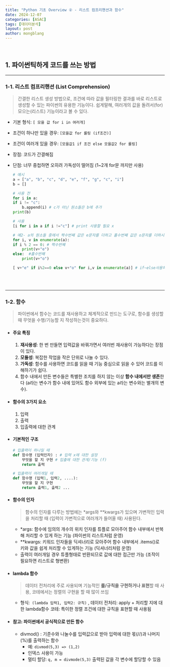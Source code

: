 ```yaml
---
title: "Python 기초 Overview ② - 리스트 컴프리핸션과 함수"
date: 2024-12-07
categories: [ASAC]
tags: [데이터분석]
layout: post
author: mongblang
---
```

&nbsp;  

## **1. 파이썬틱하게 코드를 쓰는 방법**
---
### **1-1. 리스트 컴프리핸션 (List Comprehension)**
> 간결한 리스트 생성 방법으로, 조건에 따라 값을 필터링한 결과를 바로 리스트로 생성할 수 있는 파이썬의 유용한 기능이다. 쉽게말해, 여러개의 값을 돌려서(for) 모으는(리스트) 기능이라고 볼 수 있다.  

- 기본 형식: `[ 모을 값 for i in 여러개]` 
- 조건이 하나만 있을 경우: `[모을값 for 롤링 (if조건)]`
- 조건이 여러개 있을 경우: `[모을값1 if 조건 else 모을값2 for 롤링]`
- 장점: 코드가 간결해짐 
- 단점: 너무 중첩하면 오히려 가독성이 떨어짐 (1~2개 for문 까지만 사용)

    ```python
    # 예시
    a = ["a", "b", "c", "d", "e", "f", "g", "c", "i"]
    b = []

    # 사용 전 
    for i in a: 
    if i != "c":
        b.append(i) # c가 아닌 원소들은 b에 추가
    print(b) 

    # 사용 
    [i for i in a if i !="c"] # print 사용할 필요 x

    # 예2- a의 원소들 중에서 짝수번째 값은 e문자를 더하고 홀수번째 값은 o문자를 더하시오 (2개의 경우)
    for i, v in enumerate(a):  
    if i % 2 == 0: # 짝수번째
        print(v+"e")
    else:  #홀수번째
        print(v+"o")

    [ v+"e" if i%2==0 else v+"o" for i,v in enumerate(a)] # if~else사용하는 경우에 앞쪽으로 (true일 때 앞, false일때 뒤)
    ```

&nbsp;  
&nbsp;  

---
### **1-2. 함수**
> 파이썬에서 함수는 코드를 재사용하고 체계적으로 만드는 도구로, 함수를 생성할 때 무엇을 수행/기능할 지 작성하는것이 중요하다.  

- #### **주요 특징**
    1. **재사용성**: 한 번 만들면 입력값을 바꿔가면서 여러번 재사용이 가능하다는 장점이 있다. 
    2. **모듈성**: 복잡한 작업을 작은 단위로 나눌 수 있다.
    3. **가독성**: 함수를 사용하면 코드를 읽을 때 기능 중심으로 읽을 수 있어 코드를 이해하기가 쉽다. 
    4. 함수 내에서 만든 변수들은 특별한 조치를 하지 않는 이상 **함수 내에서만 생존**한다 (a라는 변수가 함수 내에 있어도 함수 외부에 있는 a라는 변수와는 별개의 변수).  


- #### **함수의 3가지 요소**
    1. 입력
    2. 출력
    3. 입출력에 대한 관계 

- #### **기본적인 구조** 

    ```python
    # 입출력이 하나일 때 
    def 함수명 (입력인자) : # 입력 x에 대한 설정
        무엇을 할 지 구현 # 입출에 대한 관계/기능 (f)
        return 출력 

    # 입출력이 여러개일 때 
    def 함수명 (입력1, 입력2, ....):
        무엇을 할 지 구현
        return 출력1, 출력2 ...
    ```

- #### **함수의 인자**
    > 함수의 인자를 다루는 방법에는 *args와 **kwargs가 있으며 가변적인 입력을 처리할 때 (입력이 가변적으로 여러개가 들어올 때) 사용된다.   

    - *args: 함수에 임의의 개수의 위치 인자를 튜플로 모아주어 함수 내부에서 반복해 처리할 수 있게 하는 기능 (파이썬의 리스트처럼 운영) 
    - **kwargs: 키워드 인자들을 딕셔너리로 모아주어 함수 내부에서 .items()로 키와 값을 쉽게 처리할 수 있게하는 기능
    (딕셔너리처럼 운영)
    - 출력이 여러개일 경우 튜플형태로 반환되므로 값에 대한 접근만 가능 (조작이 필요하면 리스트로 형변환)

- #### **lambda 함수** 
    > 데이터 전처리에 주로 사용되며 기능적인 **룰/규칙을 구현하거나 표현**할 때 사용, 코테에서는 정렬의 구현을 할 때 많이 쓰임 

    - 형식:` (lambda 입력1, 입력2: 규칙)` ,
        데이터 전처리: apply + 처리할 지에 대한 lambda함수 
        코테: 특이한 정렬 조건에 대한 규칙을 표현할 때 사용됨 

- #### **참고: 파이썬에서 공식적으로 만든 함수**
    - divmod() : 기준수와 나눌수를 입력값으로 받아 입력에 대한 몫(//)과 나머지(%)를 출력하는 함수 
        - 예: `divmod(5,3) => (1,2)`
        - 인덱스 사용이 가능
        - 멀티 할당: `q, m = divmode(5,3)` 출력된 값을 각 변수에 할당할 수 있음 

